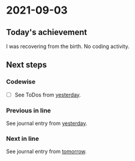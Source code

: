 # 2021-09-03

## Today's achievement

I was recovering from the birth. No coding activity.

## Next steps

### Codewise

- [ ] See ToDos from [yesterday][yesterday].

### Previous in line

See journal entry from [yesterday][yesterday].

### Next in line

See journal entry from [tomorrow][tomorrow].

[tomorrow]: ./2021-09-04.md
[yesterday]: ./2021-09-02.md

